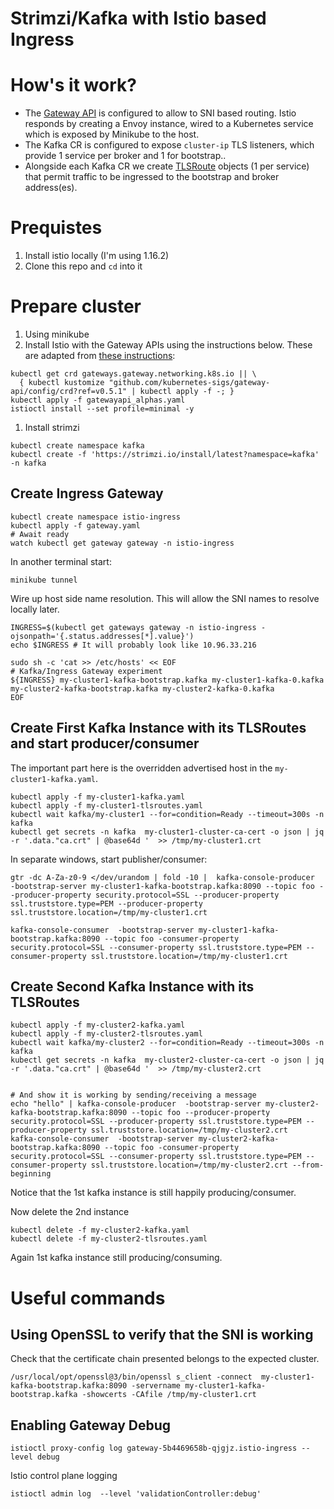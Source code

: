 # Strimzi/Kafka with Istio based Ingress

# How's it work?

* The [Gateway API](https://gateway-api.sigs.k8s.io/) is configured to allow to SNI based routing.  Istio responds by creating a Envoy instance, wired to a Kubernetes service which is exposed by Minikube to the host.
* The Kafka CR is configured to expose `cluster-ip` TLS listeners, which provide 1 service per broker and 1 for bootstrap..  
* Alongside each Kafka CR we create [TLSRoute](https://gateway-api.sigs.k8s.io/concepts/api-overview/#tlsroute) objects (1 per service) that permit traffic to be ingressed to the bootstrap and broker address(es).


# Prequistes 

1. Install istio locally (I'm using 1.16.2)
2. Clone this repo and `cd` into it

# Prepare cluster

1. Using minikube
1. Install Istio with the Gateway APIs using the instructions below.  These are adapted from [these instructions](https://istio.io/latest/docs/tasks/traffic-management/ingress/gateway-api/):
```
kubectl get crd gateways.gateway.networking.k8s.io || \
  { kubectl kustomize "github.com/kubernetes-sigs/gateway-api/config/crd?ref=v0.5.1" | kubectl apply -f -; }
kubectl apply -f gatewayapi_alphas.yaml
istioctl install --set profile=minimal -y
```  
1. Install strimzi
```
kubectl create namespace kafka
kubectl create -f 'https://strimzi.io/install/latest?namespace=kafka' -n kafka
```

## Create Ingress Gateway

```
kubectl create namespace istio-ingress
kubectl apply -f gateway.yaml
# Await ready
watch kubectl get gateway gateway -n istio-ingress
```

In another terminal start:
```
minikube tunnel
```

Wire up host side name resolution. This will allow the SNI names to resolve locally later.
```
INGRESS=$(kubectl get gateways gateway -n istio-ingress -ojsonpath='{.status.addresses[*].value}')
echo $INGRESS # It will probably look like 10.96.33.216

sudo sh -c 'cat >> /etc/hosts' << EOF
# Kafka/Ingress Gateway experiment
${INGRESS} my-cluster1-kafka-bootstrap.kafka my-cluster1-kafka-0.kafka my-cluster2-kafka-bootstrap.kafka my-cluster2-kafka-0.kafka
EOF
```


## Create First Kafka Instance with its TLSRoutes and start producer/consumer

The important part here is the overridden advertised host in the `my-cluster1-kafka.yaml`.

```
kubectl apply -f my-cluster1-kafka.yaml
kubectl apply -f my-cluster1-tlsroutes.yaml
kubectl wait kafka/my-cluster1 --for=condition=Ready --timeout=300s -n kafka 
kubectl get secrets -n kafka  my-cluster1-cluster-ca-cert -o json | jq -r '.data."ca.crt" | @base64d '  >> /tmp/my-cluster1.crt
```

In separate windows, start publisher/consumer:

```
gtr -dc A-Za-z0-9 </dev/urandom | fold -10 |  kafka-console-producer  -bootstrap-server my-cluster1-kafka-bootstrap.kafka:8090 --topic foo --producer-property security.protocol=SSL --producer-property ssl.truststore.type=PEM --producer-property ssl.truststore.location=/tmp/my-cluster1.crt
```

```
kafka-console-consumer  -bootstrap-server my-cluster1-kafka-bootstrap.kafka:8090 --topic foo -consumer-property security.protocol=SSL --consumer-property ssl.truststore.type=PEM --consumer-property ssl.truststore.location=/tmp/my-cluster1.crt

```

## Create Second Kafka Instance with its TLSRoutes 


```
kubectl apply -f my-cluster2-kafka.yaml
kubectl apply -f my-cluster2-tlsroutes.yaml
kubectl wait kafka/my-cluster2 --for=condition=Ready --timeout=300s -n kafka 
kubectl get secrets -n kafka  my-cluster2-cluster-ca-cert -o json | jq -r '.data."ca.crt" | @base64d '  >> /tmp/my-cluster2.crt


# And show it is working by sending/receiving a message
echo "hello" | kafka-console-producer  -bootstrap-server my-cluster2-kafka-bootstrap.kafka:8090 --topic foo --producer-property security.protocol=SSL --producer-property ssl.truststore.type=PEM --producer-property ssl.truststore.location=/tmp/my-cluster2.crt
kafka-console-consumer  -bootstrap-server my-cluster2-kafka-bootstrap.kafka:8090 --topic foo -consumer-property security.protocol=SSL --consumer-property ssl.truststore.type=PEM --consumer-property ssl.truststore.location=/tmp/my-cluster2.crt --from-beginning

```

Notice that the 1st kafka instance is still happily producing/consumer.


Now delete the 2nd instance

```
kubectl delete -f my-cluster2-kafka.yaml
kubectl delete -f my-cluster2-tlsroutes.yaml
```


Again 1st kafka instance still producing/consuming.

# Useful commands

## Using OpenSSL to verify that the SNI is working

Check that the certificate chain presented belongs to the expected cluster.

```
/usr/local/opt/openssl@3/bin/openssl s_client -connect  my-cluster1-kafka-bootstrap.kafka:8090 -servername my-cluster1-kafka-bootstrap.kafka -showcerts -CAfile /tmp/my-cluster1.crt
```

## Enabling Gateway Debug
 
```
istioctl proxy-config log gateway-5b4469658b-qjgjz.istio-ingress --level debug
```

Istio control plane logging
```
istioctl admin log  --level 'validationController:debug'
```
